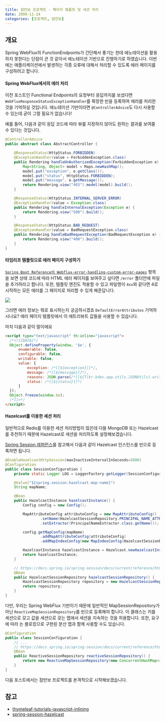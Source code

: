 ```yaml
---
title: 잠만보 프로젝트 - 페이지 템플릿 및 세션 처리
date: 2099-11-24
categories: [프로젝트, 잠만보]
---
```


## 개요  
Spring WebFlux의 FunctionEndpoints가 간단해서 좋기는 한데 애노테이션을 활용하지 못한다는 단점이 큰 것 같아서 애노테이션 기반으로 진행하기로 하였습니다. 이번에는 애플리케이션에서 발생하는 각종 오류에 대해서 처리할 수 있도록 에러 페이지를 구성하려고 합니다.  

#### Spring WebFlux에서의 에러 처리  
이전 포스트인 Functional Endpoints의 요청부터 응답까지를 보셨다면 `WebFluxResponseStatusExceptionHandler`를 확장한 빈을 등록하여 에러를 처리한 것을 기억하실 것입니다. 애노테이션 기반이라면 `@ControllerAdvice`도 다시 사용할 수 있는데 굳이 그럴 필요가 없습니다!  

예를 들어, 다음과 같이 응답 코드에 따라 뷰를 지정하지 않아도 원하는 결과를 보여줄 수 있다는 것입니다.  
```java  
@ControllerAdvice
public abstract class AbstractController {

    @ResponseStatus(HttpStatus.FORBIDDEN)
    @ExceptionHandler(value = ForbiddenException.class)
    public Rendering handleUnAuthorizedException(ForbiddenException e) {
        Map<String, Object> model = Maps.newHashMap();
        model.put("exception", e.getClass());
        model.put("status", HttpStatus.FORBIDDEN);
        model.put("message", e.getMessage());
        return Rendering.view("403").model(model).build();
    }

    @ResponseStatus(HttpStatus.INTERNAL_SERVER_ERROR)
    @ExceptionHandler(value = Exception.class)
    public Rendering handleInternalException(Exception e) {
        return Rendering.view("500").build();
    }

    @ResponseStatus(HttpStatus.BAD_REQUEST)
    @ExceptionHandler(value = BadRequestException.class)
    public Rendering handleBadRequestException(BadRequestException e) {
        return Rendering.view("400").build();
    }
}
```

#### 타임리프 템플릿으로 에러 페이지 구성하기  
[`Spring Boot Reference의 Webflux-error-handling-custom-error-pages`](https://docs.spring.io/spring-boot/docs/current/reference/html/boot-features-developing-web-applications.html#boot-features-webflux-error-handling-custom-error-pages) 항목을 보면 상태 코드에 따라 HTML 에러 페이지를 보여주고 싶다면 `/error` 폴더안에 파일을 추가하라고 합니다. 또한, 템플릿 엔진도 적용할 수 있고 파일명이 `4xx`와 같다면 4로 시작하는 모든 에러를 그 페이지로 처리할 수 있게 해준답니다.  

![](/images/snorlax-project/01.png)

그러면 에러 정보는 뭐로 표시하는지 궁금하시겠죠 `DefaultErrorAttributes` 기억하시나요? 에러 페이지 템플릿에서 이 애트리뷰트 값들을 사용할 수 있습니다.

마치 다음과 같이 말이에요  
```html  
<script type="text/javascript" th:inline="javascript">
  /*<![CDATA[*/
  Object.defineProperty(window, '$e', {
      enumerable: false,
      configurable: false,
      writable: false,
      value: {
          exception: /*[[${exception}]]*/,
          message: /*[[${message}]]*/,
          reasons: JSON.parse(/*[[${T(kr.kdev.app.utils.JSONUtils).writeValueAsString(reasons)}]]*/),
          status: /*[[${status}]]*/
      }
  });
  Object.freeze(window.$e);
  /*]]>*/
</script>
```

#### Hazelcast를 이용한 세션 처리  
일반적으로 Redis를 이용한 세션 처리방법이 많은데 다들 MongoDB 또는 Hazelcast를 추천하기 때문에 Hazelcast로 세션을 처리하도록 설정해보겠습니다.  

[Spring Session 레퍼런스](https://docs.spring.io/spring-session/docs/current/reference/html5/#api-hazelcastsessionrepository)를 참고해서 다음과 같이 Hazelcast 인스턴스를 빈으로 등록하면 됩니다.  

```java  
@EnableHazelcastHttpSession(maxInactiveIntervalInSeconds=3600)
@Configuration
public class SessionConfiguration {
    private static Logger LOG = LoggerFactory.getLogger(SessionConfiguration.class);

    @Value("${spring.session.hazelcast.map-name}")
    String mapName;

    @Bean
    public HazelcastInstance hazelcastInstance() {
        Config config = new Config();

        MapAttributeConfig attributeConfig = new MapAttributeConfig()
                .setName(HazelcastSessionRepository.PRINCIPAL_NAME_ATTRIBUTE)
                .setExtractor(PrincipalNameExtractor.class.getName());

        config.getMapConfig(mapName)
                .addMapAttributeConfig(attributeConfig)
                .addMapIndexConfig(new MapIndexConfig(HazelcastSessionRepository.PRINCIPAL_NAME_ATTRIBUTE, false));

        HazelcastInstance hazelcastInstance = Hazelcast.newHazelcastInstance(config);
        return hazelcastInstance;
    }

    // https://docs.spring.io/spring-session/docs/current/reference/html5/#api-hazelcastsessionrepository
    @Bean
    public HazelcastSessionRepository hazelcastSessionRepository() {
        HazelcastSessionRepository repository = new HazelcastSessionRepository(hazelcastInstance().getMap(mapName));
        return repository;
    }
}
```

다만, 우리는 Spring WebFlux 기반이기 때문에 일반적인 MapSessionRepository가 아닌 `ReactiveMapSessionRepository`를 빈으로 등록해야 합니다. 이 클래스는 키를 세션으로 갖고 값을 세션으로 갖는 맵에서 세션을 지속하는 것을 허용합니다. 또한, 요구에 따라 논 블로킹으로 구현된 분산 맵과 함께 사용할 수도 있습니다.  

```java  
@Configuration
public class SessionConfiguration {
    // ...
    // https://docs.spring.io/spring-session/docs/current/reference/html5/#api-reactivemapsessionrepository
    @Bean
    public ReactiveSessionRepository reactiveSessionRepository() {
        return new ReactiveMapSessionRepository(new ConcurrentHashMap<>());
    }
}
```

다음 포스트에서는 잠만보 프로젝트를 본격적으로 시작해보겠습니다.  

## 참고  
- [thymeleaf-tutorials-javascript-inlining](https://www.thymeleaf.org/doc/tutorials/3.0/usingthymeleaf.html#javascript-inlining)  
- [spring-session-hazelcast](https://docs.spring.io/spring-session/docs/current/reference/html5/#api-hazelcastsessionrepository)  
